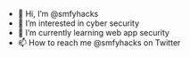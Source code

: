 - 👋 Hi, I’m @smfyhacks
- 👀 I’m interested in cyber security
- 🌱 I’m currently learning web app security
- 📫 How to reach me @smfyhacks on Twitter

<!---
smfyhacks/smfyhacks is a ✨ special ✨ repository because its `README.md` (this file) appears on your GitHub profile.
You can click the Preview link to take a look at your changes.
--->
